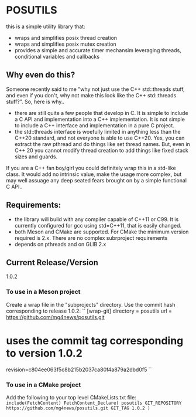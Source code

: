 # POSUTILS
this is a simple utility library that:
- wraps and simplifies posix thread creation
- wraps and simplifies posix mutex creation
- provides a simple and accurate timer mechansim leveraging threads, conditional variables and callbacks

## Why even do this?
Someone recently said to me "why not just use the C++ std::threads stuff, and even if you don't, why not make this look like the C++ std::threads stuff?". So, here is why..
- there are still quite a few people that develop in C. It is simple to include a C API and implementation into a C++ implementation. It is not simple to include a C++ interface and implementation in a pure C project. 
- the std::threads interface is woefully limited in anything less than the C++20 standard, and not everyone is able to use C++20. Yes, you can extract the raw pthread and do things like set thread names. But, even in C++ 20 you cannot modify thread creation to add things like fixed stack sizes and guards. 

If you are a C++ fan boy/girl you could definitely wrap this in a std-like class. It would add no intrinsic value, make the usage more complex, but may well assuage any deep seated fears brought on by a simple functional C API..  

## Requirements:
- the library will build with any compiler capable of C++11 or C99. It is currently configured for gcc using std=C++11, that is easily changed. 
- both Meson and CMake are supported. For CMake the minimum version required is 2.x. There are no complex subrproject requirements
- depends on pthreads and on GLIB 2.x
 
## Current Release/Version
1.0.2

### To use in a Meson project
Create a wrap file in the "subprojects" directory. Use the commit hash corresponding to release 1.0.2:
``
[wrap-git]
directory = posutils
url = https://github.com/mg4news/posutils.git
# uses the commit tag corresponding to version 1.0.2
revision=c804ee063f5c8b215b2037ca80f4a879a2dbd0f5
``

### To use in a CMake project
Add the following to your top level CMakeLists.txt file:
``
include(FetchContent)
FetchContent_Declare(
  posutils
  GIT_REPOSITORY https://github.com/mg4news/posutils.git
  GIT_TAG 1.0.2
)  
``

